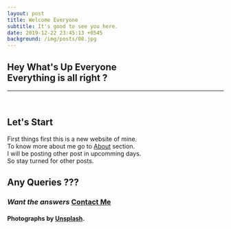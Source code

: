 ```yaml
---
layout: post
title: Welcome Everyone
subtitle: It's good to see you here.
date: 2019-12-22 23:45:13 +0545
background: /img/posts/08.jpg
---
```


## Hey What's Up Everyone <br> Everything is all right ?

---

<br>

## Let's Start

<p>

First things first this is a new website of mine.<br>
To know more about me go to [About](https://iamrjoshi.github.io/about 'KNOW MORE') section.
<br>
I will be posting other post in upcomming days.
<br>
So stay turned for other posts.

## Any Queries ???

### **_Want the answers_** [Contact Me](https://iamrjoshi.github.io/contact '*Help Line*')

</p>

#### <p> Photographs by <a href="https://unsplash.com/">Unsplash</a>.</p>
